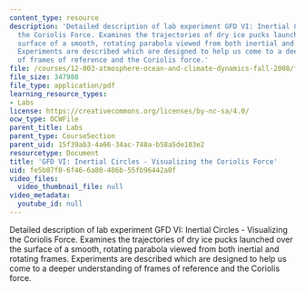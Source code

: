 ```yaml
---
content_type: resource
description: 'Detailed description of lab experiment GFD VI: Inertial Circles - Visualizing
  the Coriolis Force. Examines the trajectories of dry ice pucks launched over the
  surface of a smooth, rotating parabola viewed from both inertial and rotating frames.
  Experiments are described which are designed to help us come to a deeper understanding
  of frames of reference and the Coriolis force.'
file: /courses/12-003-atmosphere-ocean-and-climate-dynamics-fall-2008/fe5b07f06f466a80406b55fb96442a0f_inertial_circle.pdf
file_size: 347988
file_type: application/pdf
learning_resource_types:
- Labs
license: https://creativecommons.org/licenses/by-nc-sa/4.0/
ocw_type: OCWFile
parent_title: Labs
parent_type: CourseSection
parent_uid: 15f39ab3-4a66-34ac-748a-b58a5de103e2
resourcetype: Document
title: 'GFD VI: Inertial Circles - Visualizing the Coriolis Force'
uid: fe5b07f0-6f46-6a80-406b-55fb96442a0f
video_files:
  video_thumbnail_file: null
video_metadata:
  youtube_id: null
---
```

Detailed description of lab experiment GFD VI: Inertial Circles - Visualizing the Coriolis Force. Examines the trajectories of dry ice pucks launched over the surface of a smooth, rotating parabola viewed from both inertial and rotating frames. Experiments are described which are designed to help us come to a deeper understanding of frames of reference and the Coriolis force.
